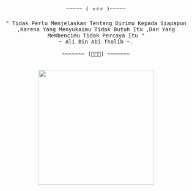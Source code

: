 <p align="center">
 <samp>
  <br>
    ~~~~~ ( ⭐⭐⭐ )~~~~~
  <br>
  <br>
" Tidak Perlu Menjelaskan Tentang Dirimu Kepada Siapapun ,Karena Yang Menyukaimu Tidak Butuh Itu ,Dan Yang Membencimu Tidak Percaya Itu "
  <br>
~ Ali Bin Abi Tholib ~.
  <br>
  <br>
   ~~~~~~~ (🤗🤗🤗) ~~~~~~~
</samp>
  <br>
  <br>
  <br>
<img Width="300px" src="https://github.com/DixiExe/DixiExe/blob/main/picture.png"/></a>
</p>
